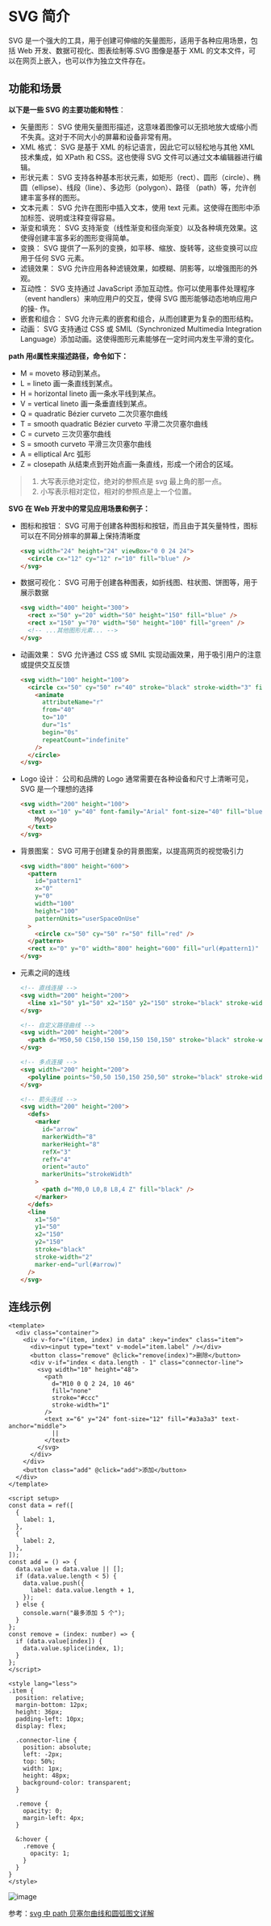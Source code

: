 # SVG 简介

SVG 是一个强大的工具，用于创建可伸缩的矢量图形，适用于各种应用场景，包括 Web 开发、数据可视化、图表绘制等.SVG 图像是基于 XML 的文本文件，可以在网页上嵌入，也可以作为独立文件存在。

## 功能和场景

**以下是一些 SVG 的主要功能和特性**：

- 矢量图形： SVG 使用矢量图形描述，这意味着图像可以无损地放大或缩小而不失真。这对于不同大小的屏幕和设备非常有用。
- XML 格式： SVG 是基于 XML 的标记语言，因此它可以轻松地与其他 XML 技术集成，如 XPath 和 CSS。这也使得 SVG 文件可以通过文本编辑器进行编辑。
- 形状元素： SVG 支持各种基本形状元素，如矩形（rect）、圆形（circle）、椭圆（ellipse）、线段（line）、多边形（polygon）、路径 （path）等，允许创建丰富多样的图形。
- 文本元素： SVG 允许在图形中插入文本，使用 text 元素。这使得在图形中添加标签、说明或注释变得容易。
- 渐变和填充： SVG 支持渐变（线性渐变和径向渐变）以及各种填充效果。这使得创建丰富多彩的图形变得简单。
- 变换： SVG 提供了一系列的变换，如平移、缩放、旋转等，这些变换可以应用于任何 SVG 元素。
- 滤镜效果： SVG 允许应用各种滤镜效果，如模糊、阴影等，以增强图形的外观。
- 互动性： SVG 支持通过 JavaScript 添加互动性。你可以使用事件处理程序（event handlers）来响应用户的交互，使得 SVG 图形能够动态地响应用户的操- 作。
- 嵌套和组合： SVG 允许元素的嵌套和组合，从而创建更为复杂的图形结构。
- 动画： SVG 支持通过 CSS 或 SMIL（Synchronized Multimedia Integration Language）添加动画。这使得图形元素能够在一定时间内发生平滑的变化。

**path 用`d`属性来描述路径，命令如下：**

- M = moveto 移动到某点。
- L = lineto 画一条直线到某点。
- H = horizontal lineto 画一条水平线到某点。
- V = vertical lineto 画一条垂直线到某点。
- Q = quadratic Bézier curveto 二次贝塞尔曲线
- T = smooth quadratic Bézier curveto 平滑二次贝塞尔曲线
- C = curveto 三次贝塞尔曲线
- S = smooth curveto 平滑三次贝塞尔曲线
- A = elliptical Arc 弧形
- Z = closepath 从结束点到开始点画一条直线，形成一个闭合的区域。

> 1. 大写表示绝对定位，绝对的参照点是 svg 最上角的那一点。
> 2. 小写表示相对定位，相对的参照点是上一个位置。

**SVG 在 Web 开发中的常见应用场景和例子：**

- 图标和按钮： SVG 可用于创建各种图标和按钮，而且由于其矢量特性，图标可以在不同分辨率的屏幕上保持清晰度

  ```html
  <svg width="24" height="24" viewBox="0 0 24 24">
    <circle cx="12" cy="12" r="10" fill="blue" />
  </svg>
  ```

- 数据可视化： SVG 可用于创建各种图表，如折线图、柱状图、饼图等，用于展示数据

  ```html
  <svg width="400" height="300">
    <rect x="50" y="20" width="50" height="150" fill="blue" />
    <rect x="150" y="70" width="50" height="100" fill="green" />
    <!-- ...其他图形元素... -->
  </svg>
  ```

- 动画效果： SVG 允许通过 CSS 或 SMIL 实现动画效果，用于吸引用户的注意或提供交互反馈

  ```html
  <svg width="100" height="100">
    <circle cx="50" cy="50" r="40" stroke="black" stroke-width="3" fill="red">
      <animate
        attributeName="r"
        from="40"
        to="10"
        dur="1s"
        begin="0s"
        repeatCount="indefinite"
      />
    </circle>
  </svg>
  ```

- Logo 设计： 公司和品牌的 Logo 通常需要在各种设备和尺寸上清晰可见，SVG 是一个理想的选择

  ```html
  <svg width="200" height="100">
    <text x="10" y="40" font-family="Arial" font-size="40" fill="blue">
      MyLogo
    </text>
  </svg>
  ```

- 背景图案： SVG 可用于创建复杂的背景图案，以提高网页的视觉吸引力

  ```html
  <svg width="800" height="600">
    <pattern
      id="pattern1"
      x="0"
      y="0"
      width="100"
      height="100"
      patternUnits="userSpaceOnUse"
    >
      <circle cx="50" cy="50" r="50" fill="red" />
    </pattern>
    <rect x="0" y="0" width="800" height="600" fill="url(#pattern1)" />
  </svg>
  ```

- 元素之间的连线

  ```html
  <!-- 直线连接 -->
  <svg width="200" height="200">
    <line x1="50" y1="50" x2="150" y2="150" stroke="black" stroke-width="2" />
  </svg>

  <!-- 自定义路径曲线 -->
  <svg width="200" height="200">
    <path d="M50,50 C150,150 150,150 150,150" stroke="black" stroke-width="2" />
  </svg>

  <!-- 多点连接 -->
  <svg width="200" height="200">
    <polyline points="50,50 150,150 250,50" stroke="black" stroke-width="2" />
  </svg>

  <!-- 箭头连线 -->
  <svg width="200" height="200">
    <defs>
      <marker
        id="arrow"
        markerWidth="8"
        markerHeight="8"
        refX="3"
        refY="4"
        orient="auto"
        markerUnits="strokeWidth"
      >
        <path d="M0,0 L0,8 L8,4 Z" fill="black" />
      </marker>
    </defs>
    <line
      x1="50"
      y1="50"
      x2="150"
      y2="150"
      stroke="black"
      stroke-width="2"
      marker-end="url(#arrow)"
    />
  </svg>
  ```

## 连线示例

```vue
<template>
  <div class="container">
    <div v-for="(item, index) in data" :key="index" class="item">
      <div><input type="text" v-model="item.label" /></div>
      <button class="remove" @click="remove(index)">删除</button>
      <div v-if="index < data.length - 1" class="connector-line">
        <svg width="10" height="48">
          <path
            d="M10 0 Q 2 24, 10 46"
            fill="none"
            stroke="#ccc"
            stroke-width="1"
          />
          <text x="6" y="24" font-size="12" fill="#a3a3a3" text-anchor="middle">
            ||
          </text>
        </svg>
      </div>
    </div>
    <button class="add" @click="add">添加</button>
  </div>
</template>

<script setup>
const data = ref([
  {
    label: 1,
  },
  {
    label: 2,
  },
]);
const add = () => {
  data.value = data.value || [];
  if (data.value.length < 5) {
    data.value.push({
      label: data.value.length + 1,
    });
  } else {
    console.warn("最多添加 5 个");
  }
};
const remove = (index: number) => {
  if (data.value[index]) {
    data.value.splice(index, 1);
  }
};
</script>

<style lang="less">
.item {
  position: relative;
  margin-bottom: 12px;
  height: 36px;
  padding-left: 10px;
  display: flex;

  .connector-line {
    position: absolute;
    left: -2px;
    top: 50%;
    width: 1px;
    height: 48px;
    background-color: transparent;
  }

  .remove {
    opacity: 0;
    margin-left: 4px;
  }

  &:hover {
    .remove {
      opacity: 1;
    }
  }
}
</style>
```

![image](../../assets/share/svg.jpg)

参考：[svg 中 path 贝塞尔曲线和圆弧图文详解](https://juejin.cn/post/7018952717343129607)
